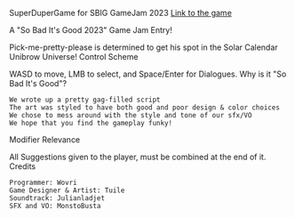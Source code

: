SuperDuperGame for SBIG GameJam 2023
[Link to the game](https://wovri.itch.io/the-ultimate-pick-me-adventure-joining-the-unibrow-universe)


A "So Bad It's Good 2023" Game Jam Entry!

Pick-me-pretty-please is determined to get his spot in the Solar Calendar Unibrow Universe! 
Control Scheme

WASD to move, LMB to select, and Space/Enter for Dialogues.
Why is it "So Bad It's Good"?

    We wrote up a pretty gag-filled script
    The art was styled to have both good and poor design & color choices
    We chose to mess around with the style and tone of our sfx/VO
    We hope that you find the gameplay funky!

Modifier Relevance

All Suggestions given to the player, must be combined at the end of it.
Credits

    Programmer: Wovri
    Game Designer & Artist: Tuile
    Soundtrack: Julianladjet
    SFX and VO: MonstoBusta
